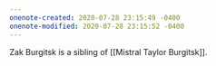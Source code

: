 ```yaml
---
onenote-created: 2020-07-28 23:15:49 -0400
onenote-modified: 2020-07-28 23:15:52 -0400
---
```


Zak Burgitsk is a sibling of [[Mistral Taylor Burgitsk]].
